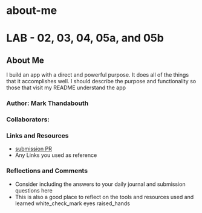 # about-me

# LAB - 02, 03, 04, 05a, and 05b

## About Me
I build an app with a direct and powerful purpose. It does all of the things that it accomplishes well. I should describe the purpose and functionality so those that visit my README understand the app

### Author: Mark Thandabouth

### Collaborators:

### Links and Resources
* [submission PR](http://xyz.com)
* Any Links you used as reference

### Reflections and Comments
* Consider including the answers to your daily journal and submission questions here
* This is also a good place to reflect on the tools and resources used and learned
white_check_mark
eyes
raised_hands
